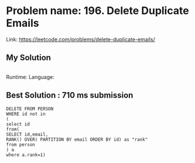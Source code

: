# Problem name: 196. Delete Duplicate Emails
Link: https://leetcode.com/problems/delete-duplicate-emails/
## My Solution
```

```
Runtime: 
Language: 

## Best Solution : 710 ms submission
```
DELETE FROM PERSON
WHERE id not in
(
select id
from(
SELECT id,email,
RANK() OVER( PARTITION BY email ORDER BY id) as "rank"
from person
) a
where a.rank=1)
```